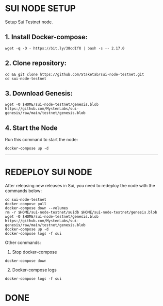# SUI NODE SETUP
Setup Sui Testnet node.

## 1. Install Docker-compose:
```
wget -q -O - https://bit.ly/3OcdIfO | bash -s -- 2.17.0
```
## 2. Clone repository:

```
cd && git clone https://github.com/Staketab/sui-node-testnet.git
cd sui-node-testnet
```

## 3. Download Genesis:
```
wget -O $HOME/sui-node-testnet/genesis.blob https://github.com/MystenLabs/sui-genesis/raw/main/testnet/genesis.blob
```
## 4. Start the Node
Run this command to start the node:  
```
docker-compose up -d
```
-------------------------------
# REDEPLOY SUI NODE
After releasing new releases in Sui, you need to redeploy the node with the commands below:
```
cd sui-node-testnet
docker-compose pull
docker-compose down --volumes
rm -r $HOME/sui-node-testnet/suidb $HOME/sui-node-testnet/genesis.blob
wget -O $HOME/sui-node-testnet/genesis.blob https://github.com/MystenLabs/sui-genesis/raw/main/testnet/genesis.blob
docker-compose up -d
docker-compose logs -f sui
```

Other commands:
1. Stop docker-compose
```
docker-compose down
```
2. Docker-compose logs
```
docker-compose logs -f sui
```

# DONE